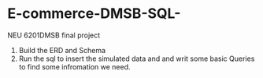 # E-commerce-DMSB-SQL-
NEU 6201DMSB final project

1. Build the ERD and Schema
2. Run the sql to insert the simulated data and and writ some basic Queries to find some infromation we need.
